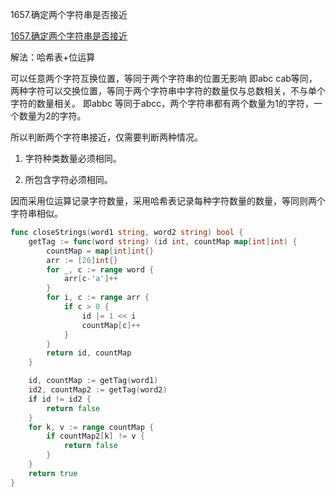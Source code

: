 1657.确定两个字符串是否接近

[1657.确定两个字符串是否接近](https://leetcode.cn/problems/determine-if-two-strings-are-close/)



解法：哈希表+位运算



可以任意两个字符互换位置，等同于两个字符串的位置无影响 即abc cab等同，两种字符可以交换位置，等同于两个字符串中字符的数量仅与总数相关，不与单个字符的数量相关。 即abbc 等同于abcc，两个字符串都有两个数量为1的字符，一个数量为2的字符。



所以判断两个字符串接近，仅需要判断两种情况。

1. 字符种类数量必须相同。

2. 所包含字符必须相同。
   
 因而采用位运算记录字符数量，采用哈希表记录每种字符数量的数量，等同则两个字符串相似。



```go
func closeStrings(word1 string, word2 string) bool {
	getTag := func(word string) (id int, countMap map[int]int) {
		countMap = map[int]int{}
		arr := [26]int{}
		for _, c := range word {
			arr[c-'a']++
		}
		for i, c := range arr {
			if c > 0 {
				id |= 1 << i
				countMap[c]++
			}
		}
		return id, countMap
	}

	id, countMap := getTag(word1)
	id2, countMap2 := getTag(word2)
	if id != id2 {
		return false
	}
	for k, v := range countMap {
		if countMap2[k] != v {
			return false
		}
	}
	return true
}
```


